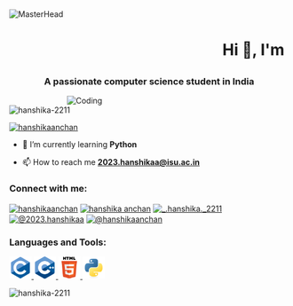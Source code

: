 <img align="center" src="https://media1.tenor.com/m/pMYQAlYxa80AAAAC/coding.gif" alt="MasterHead">
<h1 align="center">
  <marquee behavior="scroll" direction="left">Hi 👋, I'm Hanshika Anchan</marquee>
</h1>
<h3 align="center">A passionate computer science student in India</h3>
<img align="right" alt="Coding" width="400" src="https://i.redd.it/n8agw6z2smyb1.gif">
<p align="left"> <img src="https://komarev.com/ghpvc/?username=hanshika-2211&label=Profile%20views&color=0e75b6&style=flat" alt="hanshika-2211" /> </p>

<p align="left"> <a href="https://twitter.com/hanshikaanchan" target="blank"><img src="https://img.shields.io/twitter/follow/hanshikaanchan?logo=twitter&style=for-the-badge" alt="hanshikaanchan" /></a> </p>

- 🌱 I’m currently learning <b>Python</b>

- 📫 How to reach me <b>2023.hanshikaa@isu.ac.in</b>

<h3 align="left">Connect with me:</h3>
<p align="left">
<a href="https://twitter.com/hanshikaanchan" target="blank"><img align="center" src="https://raw.githubusercontent.com/rahuldkjain/github-profile-readme-generator/master/src/images/icons/Social/twitter.svg" alt="hanshikaanchan" height="30" width="40" /></a>
<a href="https://linkedin.com/in/hanshika anchan" target="blank"><img align="center" src="https://raw.githubusercontent.com/rahuldkjain/github-profile-readme-generator/master/src/images/icons/Social/linked-in-alt.svg" alt="hanshika anchan" height="30" width="40" /></a>
<a href="https://instagram.com/_.hanshika._2211" target="blank"><img align="center" src="https://raw.githubusercontent.com/rahuldkjain/github-profile-readme-generator/master/src/images/icons/Social/instagram.svg" alt="_.hanshika._2211" height="30" width="40" /></a>
<a href="https://medium.com/@2023.hanshikaa" target="blank"><img align="center" src="https://raw.githubusercontent.com/rahuldkjain/github-profile-readme-generator/master/src/images/icons/Social/medium.svg" alt="@2023.hanshikaa" height="30" width="40" /></a>
<a href="https://www.hackerearth.com/@hanshikaanchan" target="blank"><img align="center" src="https://raw.githubusercontent.com/rahuldkjain/github-profile-readme-generator/master/src/images/icons/Social/hackerearth.svg" alt="@hanshikaanchan" height="30" width="40" /></a>
</p>

<h3 align="left">Languages and Tools:</h3>
<p align="left"> <a href="https://www.cprogramming.com/" target="_blank" rel="noreferrer"> <img src="https://raw.githubusercontent.com/devicons/devicon/master/icons/c/c-original.svg" alt="c" width="40" height="40"/> </a> <a href="https://www.w3schools.com/cpp/" target="_blank" rel="noreferrer"> <img src="https://raw.githubusercontent.com/devicons/devicon/master/icons/cplusplus/cplusplus-original.svg" alt="cplusplus" width="40" height="40"/> </a> <a href="https://www.w3.org/html/" target="_blank" rel="noreferrer"> <img src="https://raw.githubusercontent.com/devicons/devicon/master/icons/html5/html5-original-wordmark.svg" alt="html5" width="40" height="40"/> </a> <a href="https://www.python.org" target="_blank" rel="noreferrer"> <img src="https://raw.githubusercontent.com/devicons/devicon/master/icons/python/python-original.svg" alt="python" width="40" height="40"/> </a> </p>

<p><img align="left" src="https://github-readme-stats.vercel.app/api/top-langs?username=hanshika-2211&show_icons=true&locale=en&layout=compact" alt="hanshika-2211" /></p>

